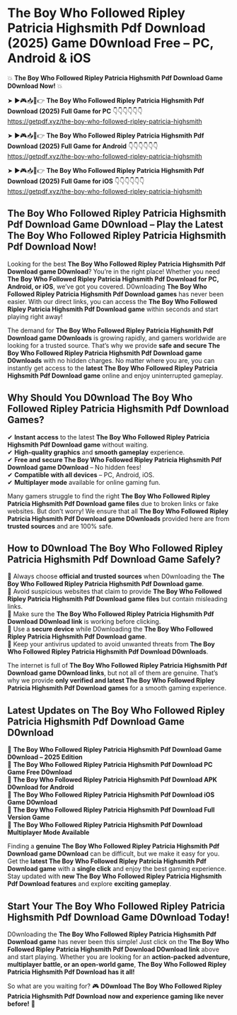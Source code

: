 # The Boy Who Followed Ripley Patricia Highsmith Pdf Download (2025) Game D0wnload Free – PC, Android & iOS

💥 **The Boy Who Followed Ripley Patricia Highsmith Pdf Download Game D0wnload Now!** 💥  

➤ ►🎮📥📱👉 **The Boy Who Followed Ripley Patricia Highsmith Pdf Download (2025) Full Game for PC** 👇👇👇👇👇👇  
https://getpdf.xyz/the-boy-who-followed-ripley-patricia-highsmith  

➤ ►🎮📥📱👉 **The Boy Who Followed Ripley Patricia Highsmith Pdf Download (2025) Full Game for Android** 👇👇👇👇👇👇  
https://getpdf.xyz/the-boy-who-followed-ripley-patricia-highsmith  

➤ ►🎮📥📱👉 **The Boy Who Followed Ripley Patricia Highsmith Pdf Download (2025) Full Game for iOS** 👇👇👇👇👇👇  
https://getpdf.xyz/the-boy-who-followed-ripley-patricia-highsmith  

## The Boy Who Followed Ripley Patricia Highsmith Pdf Download Game D0wnload – Play the Latest The Boy Who Followed Ripley Patricia Highsmith Pdf Download Now!

Looking for the best **The Boy Who Followed Ripley Patricia Highsmith Pdf Download game D0wnload**? You’re in the right place! Whether you need **The Boy Who Followed Ripley Patricia Highsmith Pdf Download for PC, Android, or iOS**, we’ve got you covered. D0wnloading **The Boy Who Followed Ripley Patricia Highsmith Pdf Download games** has never been easier. With our direct links, you can access the **The Boy Who Followed Ripley Patricia Highsmith Pdf Download game** within seconds and start playing right away!  

The demand for **The Boy Who Followed Ripley Patricia Highsmith Pdf Download game D0wnloads** is growing rapidly, and gamers worldwide are looking for a trusted source. That’s why we provide **safe and secure The Boy Who Followed Ripley Patricia Highsmith Pdf Download game D0wnloads** with no hidden charges. No matter where you are, you can instantly get access to the **latest The Boy Who Followed Ripley Patricia Highsmith Pdf Download game** online and enjoy uninterrupted gameplay.  

## **Why Should You D0wnload The Boy Who Followed Ripley Patricia Highsmith Pdf Download Games?**  

✔ **Instant access** to the latest **The Boy Who Followed Ripley Patricia Highsmith Pdf Download game** without waiting.  
✔ **High-quality graphics** and **smooth gameplay** experience.  
✔ **Free and secure The Boy Who Followed Ripley Patricia Highsmith Pdf Download game D0wnload** – No hidden fees!  
✔ **Compatible with all devices** – PC, Android, iOS.  
✔ **Multiplayer mode** available for online gaming fun.  

Many gamers struggle to find the right **The Boy Who Followed Ripley Patricia Highsmith Pdf Download game files** due to broken links or fake websites. But don’t worry! We ensure that all **The Boy Who Followed Ripley Patricia Highsmith Pdf Download game D0wnloads** provided here are from **trusted sources** and are 100% safe.  

## **How to D0wnload The Boy Who Followed Ripley Patricia Highsmith Pdf Download Game Safely?**  

📌 Always choose **official and trusted sources** when D0wnloading the **The Boy Who Followed Ripley Patricia Highsmith Pdf Download game**.  
📌 Avoid suspicious websites that claim to provide **The Boy Who Followed Ripley Patricia Highsmith Pdf Download game files** but contain misleading links.  
📌 Make sure the **The Boy Who Followed Ripley Patricia Highsmith Pdf Download D0wnload link** is working before clicking.  
📌 Use a **secure device** while D0wnloading the **The Boy Who Followed Ripley Patricia Highsmith Pdf Download game**.  
📌 Keep your antivirus updated to avoid unwanted threats from **The Boy Who Followed Ripley Patricia Highsmith Pdf Download D0wnloads**.  

The internet is full of **The Boy Who Followed Ripley Patricia Highsmith Pdf Download game D0wnload links**, but not all of them are genuine. That’s why we provide **only verified and latest The Boy Who Followed Ripley Patricia Highsmith Pdf Download games** for a smooth gaming experience.  

## **Latest Updates on The Boy Who Followed Ripley Patricia Highsmith Pdf Download Game D0wnload**  

🔹 **The Boy Who Followed Ripley Patricia Highsmith Pdf Download Game D0wnload – 2025 Edition**  
🔹 **The Boy Who Followed Ripley Patricia Highsmith Pdf Download PC Game Free D0wnload**  
🔹 **The Boy Who Followed Ripley Patricia Highsmith Pdf Download APK D0wnload for Android**  
🔹 **The Boy Who Followed Ripley Patricia Highsmith Pdf Download iOS Game D0wnload**  
🔹 **The Boy Who Followed Ripley Patricia Highsmith Pdf Download Full Version Game**  
🔹 **The Boy Who Followed Ripley Patricia Highsmith Pdf Download Multiplayer Mode Available**  

Finding a **genuine The Boy Who Followed Ripley Patricia Highsmith Pdf Download game D0wnload** can be difficult, but we make it easy for you. Get the **latest The Boy Who Followed Ripley Patricia Highsmith Pdf Download game** with a **single click** and enjoy the best gaming experience. Stay updated with **new The Boy Who Followed Ripley Patricia Highsmith Pdf Download features** and explore **exciting gameplay**.  

## **Start Your The Boy Who Followed Ripley Patricia Highsmith Pdf Download Game D0wnload Today!**  

D0wnloading the **The Boy Who Followed Ripley Patricia Highsmith Pdf Download game** has never been this simple! Just click on the **The Boy Who Followed Ripley Patricia Highsmith Pdf Download D0wnload link** above and start playing. Whether you are looking for an **action-packed adventure, multiplayer battle, or an open-world game**, **The Boy Who Followed Ripley Patricia Highsmith Pdf Download has it all!**  

So what are you waiting for? 🎮 **D0wnload The Boy Who Followed Ripley Patricia Highsmith Pdf Download now and experience gaming like never before!** 🚀  